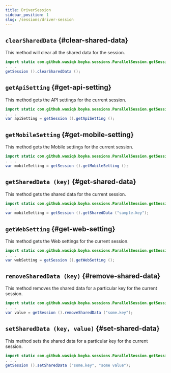 ```yaml
---
title: DriverSession
sidebar_position: 1
slug: /sessions/driver-session
---
```


## `clearSharedData` {#clear-shared-data}

This method will clear all the shared data for the session.

```java
import static com.github.wasiqb.boyka.sessions.ParallelSession.getSession;
. . .
getSession ().clearSharedData ();
```

## `getApiSetting` {#get-api-setting}

This method gets the API settings for the current session.

```java
import static com.github.wasiqb.boyka.sessions.ParallelSession.getSession;
. . .
var apiSetting = getSession ().getApiSetting ();
```

## `getMobileSetting` {#get-mobile-setting}

This method gets the Mobile settings for the current session.

```java
import static com.github.wasiqb.boyka.sessions.ParallelSession.getSession;
. . .
var mobileSetting = getSession ().getMobileSetting ();
```

## `getSharedData (key)` {#get-shared-data}

This method gets the shared data for the current session.

```java
import static com.github.wasiqb.boyka.sessions.ParallelSession.getSession;
. . .
var mobileSetting = getSession ().getSharedData ("sample.key");
```

## `getWebSetting` {#get-web-setting}

This method gets the Web settings for the current session.

```java
import static com.github.wasiqb.boyka.sessions.ParallelSession.getSession;
. . .
var webSetting = getSession ().getWebSetting ();
```

## `removeSharedData (key)` {#remove-shared-data}

This method removes the shared data for a particular key for the current session.

```java
import static com.github.wasiqb.boyka.sessions.ParallelSession.getSession;
. . .
var value = getSession ().removeSharedData ("some.key");
```

## `setSharedData (key, value)` {#set-shared-data}

This method sets the shared data for a particular key for the current session.

```java
import static com.github.wasiqb.boyka.sessions.ParallelSession.getSession;
. . .
getSession ().setSharedData ("some.key", "some value");
```
